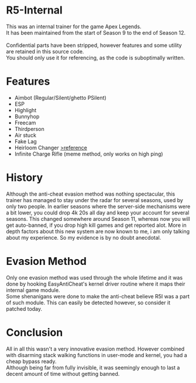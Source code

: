 # R5-Internal
This was an internal trainer for the game Apex Legends.<br>
It has been maintained from the start of Season 9 to the end of Season 12.
<br><br>
Confidential parts have been stripped, however features and some utility are retained in this source code.<br/>
You should only use it for referencing, as the code is suboptimally written.
# Features
 - Aimbot (Regular/Silent/ghetto PSilent) 
 - ESP
 - Highlight
 - Bunnyhop
 - Freecam
 - Thirdperson
 - Air stuck
 - Fake Lag
 - Heirloom Changer [>reference](https://www.unknowncheats.me/forum/apex-legends/488411-heirloom-animation-fix.html)
 - Infinite Charge Rifle (meme method, only works on high ping)
 # History
 Although the anti-cheat evasion method was nothing spectacular, this trainer has managed to stay under the radar for several seasons, used by only two people.
 In earlier seasons where the server-side mechanisms were a bit lower, you could drop 4k 20s all day and keep your account for several seasons. This changed somewhere around
 Season 11, whereas now you will get auto-banned, if you drop high kill games and get reported alot. More in depth factors about this new system are now known to me,
 i am only talking about my experience. So my evidence is by no doubt anecdotal.
 # Evasion Method
 Only one evasion method was used through the whole lifetime and it was done by hooking EasyAntiCheat's kernel driver routine where it maps their internal game module.<br>
 Some shenanigans were done to make the anti-cheat believe R5I was a part of such module. This can easily be detected however, so consider it patched today.<br>
 # Conclusion
 All in all this wasn't a very innovative evasion method. However combined with disarming stack walking functions in user-mode and kernel, you had a cheap bypass ready.<br/>
 Although being far from fully invisible, it was seemingly enough to last a decent amount of time without getting banned.<br>
 
